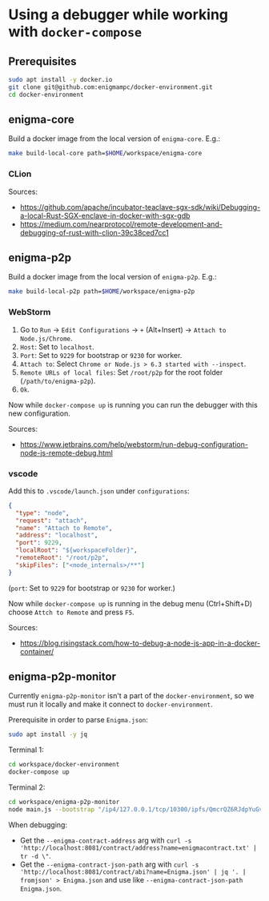 # Using a debugger while working with `docker-compose`

## Prerequisites

```bash
sudo apt install -y docker.io
git clone git@github.com:enigmampc/docker-environment.git
cd docker-environment
```

## enigma-core

Build a docker image from the local version of `enigma-core`. E.g.:

```bash
make build-local-core path=$HOME/workspace/enigma-core
```

### CLion

Sources:

- https://github.com/apache/incubator-teaclave-sgx-sdk/wiki/Debugging-a-local-Rust-SGX-enclave-in-docker-with-sgx-gdb
- https://medium.com/nearprotocol/remote-development-and-debugging-of-rust-with-clion-39c38ced7cc1

## enigma-p2p

Build a docker image from the local version of `enigma-p2p`. E.g.:

```bash
make build-local-p2p path=$HOME/workspace/enigma-p2p
```

### WebStorm

1. Go to `Run` -> `Edit Configurations` -> `+` (Alt+Insert) -> `Attach to Node.js/Chrome`.
2. `Host`: Set to `localhost`.
3. `Port`: Set to `9229` for bootstrap or `9230` for worker.
4. `Attach to`: Select `Chrome or Node.js > 6.3 started with --inspect`.
5. `Remote URLs of local files`: Set `/root/p2p` for the root folder (`/path/to/enigma-p2p`).
6. `Ok`.

Now while `docker-compose up` is running you can run the debugger with this new configuration.

Sources:

- https://www.jetbrains.com/help/webstorm/run-debug-configuration-node-js-remote-debug.html

### vscode

Add this to `.vscode/launch.json` under `configurations`:

```json
{
  "type": "node",
  "request": "attach",
  "name": "Attach to Remote",
  "address": "localhost",
  "port": 9229,
  "localRoot": "${workspaceFolder}",
  "remoteRoot": "/root/p2p",
  "skipFiles": ["<node_internals>/**"]
}
```

(`port`: Set to `9229` for bootstrap or `9230` for worker.)

Now while `docker-compose up` is running in the debug menu (Ctrl+Shift+D) choose `Attch to Remote` and press `F5`.

Sources:

- https://blog.risingstack.com/how-to-debug-a-node-js-app-in-a-docker-container/

## enigma-p2p-monitor

Currently `enigma-p2p-monitor` isn't a part of the `docker-environment`, so we must run it locally and make it connect to `docker-environment`.

Prerequisite in order to parse `Enigma.json`:

```bash
sudo apt install -y jq
```

Terminal 1:

```bash
cd workspace/docker-environment
docker-compose up
```

Terminal 2:

```bash
cd workspace/enigma-p2p-monitor
node main.js --bootstrap "/ip4/127.0.0.1/tcp/10300/ipfs/QmcrQZ6RJdpYuGvZqD5QEHAv6qX4BrQLJLQPQUrTrzdcgm" --enigma-contract-address $(curl -s 'http://localhost:8081/contract/address?name=enigmacontract.txt' | tr -d \") --enigma-contract-json-path <(curl -s 'http://localhost:8081/contract/abi?name=Enigma.json' | jq '. | fromjson')
```

When debugging:

- Get the `--enigma-contract-address` arg with `curl -s 'http://localhost:8081/contract/address?name=enigmacontract.txt' | tr -d \"`.
- Get the `--enigma-contract-json-path` arg with `curl -s 'http://localhost:8081/contract/abi?name=Enigma.json' | jq '. | fromjson' > Enigma.json` and use like `--enigma-contract-json-path Enigma.json`.
